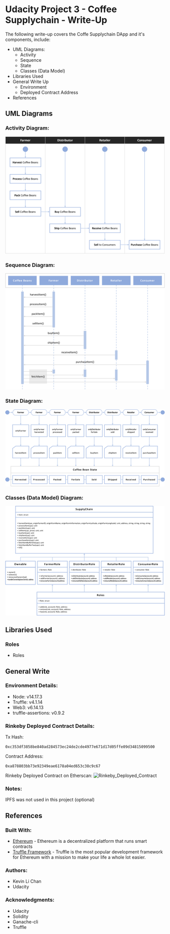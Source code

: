 # Udacity Project 3 - Coffee Supplychain - Write-Up

The following write-up covers the Coffe Supplychain DApp and it's components, include:
* UML Diagrams:
  * Activity
  * Sequence
  * State
  * Classes (Data Model)
* Libraries Used
* General Write Up
  * Environment
  * Deployed Contract Address
* References

## UML Diagrams
### Activity Diagram:

![Activity Diagram](images/Activity_Diagram.png)

### Sequence Diagram:

![Sequence Diagram](images/Sequence_Diagram.png)

### State Diagram:

![State Diagram](images/State_Diagram.png)

### Classes (Data Model) Diagram:

![Data_Model_Diagram](images/Data_Model_Diagram.png)

## Libraries Used
### Roles
* Roles

## General Write
### Environment Details:
* Node: v14.17.3
* Truffle: v4.1.14
* Web3: v6.14.13
* truffle-assertions: v0.9.2

### Rinkeby Deployed Contract Details:
Tx Hash:
```
0xc353df3858be840ad284573ec24de2cde4977e671d17d05ffe09d34815099500
```

Contract Address:
```
0xa878803bb73e92349eae6178a04ed653c38c9c67
```

Rinkeby Deployed Contract on Etherscan:
![Rinkeby_Deployed_Contract](images/rinkeby_deployed_contract.png)

### Notes:
IPFS was not used in this project (optional)

## References
### Built With:

* [Ethereum](https://www.ethereum.org/) - Ethereum is a decentralized platform that runs smart contracts
* [Truffle Framework](http://truffleframework.com/) - Truffle is the most popular development framework for Ethereum with a mission to make your life a whole lot easier.

### Authors:

* Kevin Li Chan
* Udacity

### Acknowledgments:

* Udacity
* Solidity
* Ganache-cli
* Truffle
